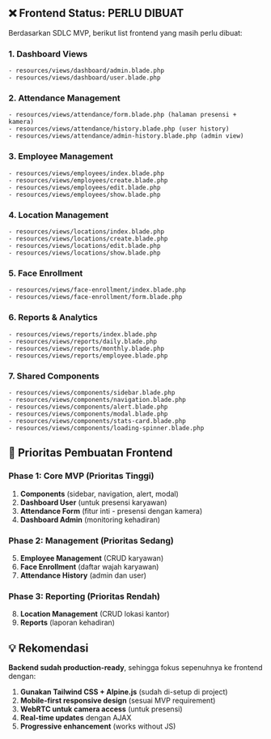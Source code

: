 ## ❌ Frontend Status: **PERLU DIBUAT**

Berdasarkan SDLC MVP, berikut list frontend yang masih perlu dibuat:

### 1. **Dashboard Views**
```
- resources/views/dashboard/admin.blade.php
- resources/views/dashboard/user.blade.php
```

### 2. **Attendance Management**
```
- resources/views/attendance/form.blade.php (halaman presensi + kamera)
- resources/views/attendance/history.blade.php (user history)
- resources/views/attendance/admin-history.blade.php (admin view)
```

### 3. **Employee Management** 
```
- resources/views/employees/index.blade.php
- resources/views/employees/create.blade.php
- resources/views/employees/edit.blade.php
- resources/views/employees/show.blade.php
```

### 4. **Location Management**
```
- resources/views/locations/index.blade.php
- resources/views/locations/create.blade.php
- resources/views/locations/edit.blade.php
- resources/views/locations/show.blade.php
```

### 5. **Face Enrollment**
```
- resources/views/face-enrollment/index.blade.php
- resources/views/face-enrollment/form.blade.php
```

### 6. **Reports & Analytics**
```
- resources/views/reports/index.blade.php
- resources/views/reports/daily.blade.php
- resources/views/reports/monthly.blade.php
- resources/views/reports/employee.blade.php
```

### 7. **Shared Components**
```
- resources/views/components/sidebar.blade.php
- resources/views/components/navigation.blade.php
- resources/views/components/alert.blade.php
- resources/views/components/modal.blade.php
- resources/views/components/stats-card.blade.php
- resources/views/components/loading-spinner.blade.php
```

## 🚀 Prioritas Pembuatan Frontend

### **Phase 1: Core MVP (Prioritas Tinggi)**
1. **Components** (sidebar, navigation, alert, modal)
2. **Dashboard User** (untuk presensi karyawan)
3. **Attendance Form** (fitur inti - presensi dengan kamera)
4. **Dashboard Admin** (monitoring kehadiran)

### **Phase 2: Management (Prioritas Sedang)**
5. **Employee Management** (CRUD karyawan)
6. **Face Enrollment** (daftar wajah karyawan)
7. **Attendance History** (admin dan user)

### **Phase 3: Reporting (Prioritas Rendah)**
8. **Location Management** (CRUD lokasi kantor)
9. **Reports** (laporan kehadiran)

## 💡 Rekomendasi

**Backend sudah production-ready**, sehingga fokus sepenuhnya ke frontend dengan:

1. **Gunakan Tailwind CSS + Alpine.js** (sudah di-setup di project)
2. **Mobile-first responsive design** (sesuai MVP requirement)
3. **WebRTC untuk camera access** (untuk presensi)
4. **Real-time updates** dengan AJAX
5. **Progressive enhancement** (works without JS)
